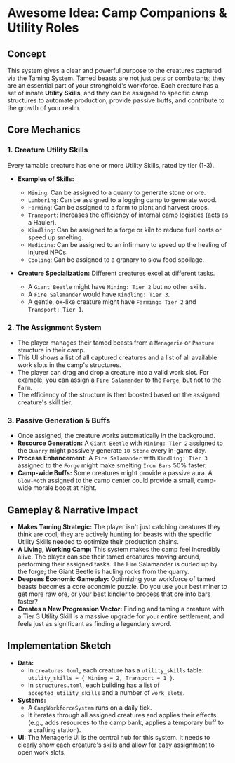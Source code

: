 # Awesome Idea: Camp Companions & Utility Roles

## Concept

This system gives a clear and powerful purpose to the creatures captured via the Taming System. Tamed beasts are not just pets or combatants; they are an essential part of your stronghold's workforce. Each creature has a set of innate **Utility Skills**, and they can be assigned to specific camp structures to automate production, provide passive buffs, and contribute to the growth of your realm.

## Core Mechanics

### 1. Creature Utility Skills

Every tamable creature has one or more Utility Skills, rated by tier (1-3).

*   **Examples of Skills:**
    *   `Mining`: Can be assigned to a quarry to generate stone or ore.
    *   `Lumbering`: Can be assigned to a logging camp to generate wood.
    *   `Farming`: Can be assigned to a farm to plant and harvest crops.
    *   `Transport`: Increases the efficiency of internal camp logistics (acts as a Hauler).
    *   `Kindling`: Can be assigned to a forge or kiln to reduce fuel costs or speed up smelting.
    *   `Medicine`: Can be assigned to an infirmary to speed up the healing of injured NPCs.
    *   `Cooling`: Can be assigned to a granary to slow food spoilage.

*   **Creature Specialization:** Different creatures excel at different tasks.
    *   A `Giant Beetle` might have `Mining: Tier 2` but no other skills.
    *   A `Fire Salamander` would have `Kindling: Tier 3`.
    *   A gentle, ox-like creature might have `Farming: Tier 2` and `Transport: Tier 1`.

### 2. The Assignment System

*   The player manages their tamed beasts from a `Menagerie` or `Pasture` structure in their camp.
*   This UI shows a list of all captured creatures and a list of all available work slots in the camp's structures.
*   The player can drag and drop a creature into a valid work slot. For example, you can assign a `Fire Salamander` to the `Forge`, but not to the `Farm`.
*   The efficiency of the structure is then boosted based on the assigned creature's skill tier.

### 3. Passive Generation & Buffs

*   Once assigned, the creature works automatically in the background.
*   **Resource Generation:** A `Giant Beetle` with `Mining: Tier 2` assigned to the `Quarry` might passively generate `10 Stone` every in-game day.
*   **Process Enhancement:** A `Fire Salamander` with `Kindling: Tier 3` assigned to the `Forge` might make smelting `Iron Bars` 50% faster.
*   **Camp-wide Buffs:** Some creatures might provide a passive aura. A `Glow-Moth` assigned to the camp center could provide a small, camp-wide morale boost at night.

## Gameplay & Narrative Impact

*   **Makes Taming Strategic:** The player isn't just catching creatures they think are cool; they are actively hunting for beasts with the specific Utility Skills needed to optimize their production chains.
*   **A Living, Working Camp:** This system makes the camp feel incredibly alive. The player can see their tamed creatures moving around, performing their assigned tasks. The Fire Salamander is curled up by the forge; the Giant Beetle is hauling rocks from the quarry.
*   **Deepens Economic Gameplay:** Optimizing your workforce of tamed beasts becomes a core economic puzzle. Do you use your best miner to get more raw ore, or your best kindler to process that ore into bars faster?
*   **Creates a New Progression Vector:** Finding and taming a creature with a Tier 3 Utility Skill is a massive upgrade for your entire settlement, and feels just as significant as finding a legendary sword.

## Implementation Sketch

*   **Data:**
    *   In `creatures.toml`, each creature has a `utility_skills` table: `utility_skills = { Mining = 2, Transport = 1 }`.
    *   In `structures.toml`, each building has a list of `accepted_utility_skills` and a number of `work_slots`.
*   **Systems:**
    *   A `CampWorkforceSystem` runs on a daily tick.
    *   It iterates through all assigned creatures and applies their effects (e.g., adds resources to the camp bank, applies a temporary buff to a crafting station).
*   **UI:** The Menagerie UI is the central hub for this system. It needs to clearly show each creature's skills and allow for easy assignment to open work slots.
